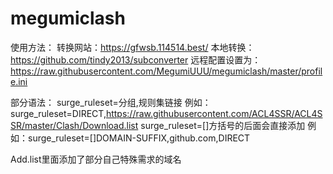 # megumiclash
使用方法：
转换网站：https://gfwsb.114514.best/
本地转换：https://github.com/tindy2013/subconverter
远程配置设置为：https://raw.githubusercontent.com/MegumiUUU/megumiclash/master/profile.ini

部分语法：
surge_ruleset=分组,规则集链接
例如：surge_ruleset=DIRECT,https://raw.githubusercontent.com/ACL4SSR/ACL4SSR/master/Clash/Download.list
surge_ruleset=[]方括号的后面会直接添加
例如：surge_ruleset=[]DOMAIN-SUFFIX,github.com,DIRECT

Add.list里面添加了部分自己特殊需求的域名
